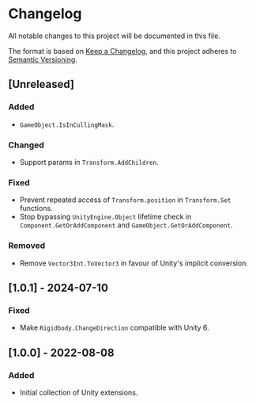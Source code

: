 # Changelog

All notable changes to this project will be documented in this file.

The format is based on [Keep a Changelog](https://keepachangelog.com/en/1.1.0/),
and this project adheres to [Semantic Versioning](https://semver.org/spec/v2.0.0.html).


## [Unreleased]

### Added

- `GameObject.IsInCullingMask`.

### Changed

- Support params in `Transform.AddChildren`.

### Fixed

- Prevent repeated access of `Transform.position` in `Transform.Set` functions.
- Stop bypassing `UnityEngine.Object` lifetime check in
  `Component.GetOrAddComponent` and `GameObject.GetOrAddComponent`.

### Removed

- Remove `Vector3Int.ToVector3` in favour of Unity's implicit conversion.

## [1.0.1] - 2024-07-10

### Fixed

- Make `Rigidbody.ChangeDirection` compatible with Unity 6.

## [1.0.0] - 2022-08-08

### Added

- Initial collection of Unity extensions.
